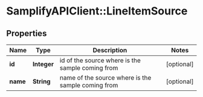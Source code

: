 # SamplifyAPIClient::LineItemSource

## Properties
Name | Type | Description | Notes
------------ | ------------- | ------------- | -------------
**id** | **Integer** | id of the source where is the sample coming from | [optional] 
**name** | **String** | name of the source where is the sample coming from | [optional] 


